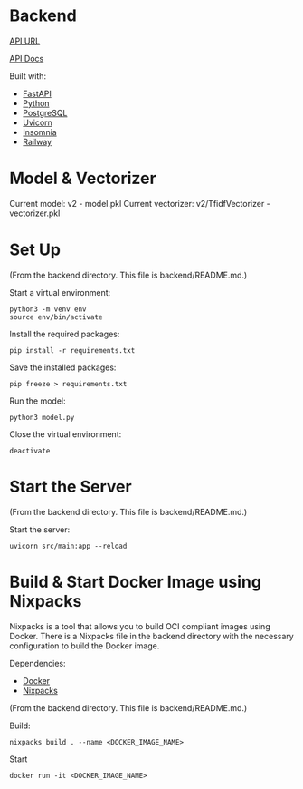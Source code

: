 # Backend

[API URL]()

[API Docs](https://wgu-capstone-docs.vercel.app/)

Built with:

- [FastAPI](https://fastapi.tiangolo.com/)
- [Python](https://www.python.org/)
- [PostgreSQL](https://www.postgresql.org/)
- [Uvicorn](https://www.uvicorn.org/)
- [Insomnia](https://insomnia.rest/)
- [Railway](https://railway.app/)

# Model & Vectorizer

Current model: v2 - model.pkl
Current vectorizer: v2/TfidfVectorizer - vectorizer.pkl

# Set Up

(From the backend directory. This file is backend/README.md.)

Start a virtual environment:

```
python3 -m venv env
source env/bin/activate
```

Install the required packages:

```
pip install -r requirements.txt
```

Save the installed packages:

```
pip freeze > requirements.txt
```

Run the model:

```
python3 model.py
```

Close the virtual environment:

```
deactivate
```

# Start the Server

(From the backend directory. This file is backend/README.md.)

Start the server:

```
uvicorn src/main:app --reload
```

# Build & Start Docker Image using Nixpacks

Nixpacks is a tool that allows you to build OCI compliant images using Docker. There is a Nixpacks file in the backend directory with the necessary configuration to build the Docker image.

Dependencies:

- [Docker](https://docs.docker.com/get-docker/)
- [Nixpacks](https://nixpacks.com/docs/install)

(From the backend directory. This file is backend/README.md.)

Build:

```
nixpacks build . --name <DOCKER_IMAGE_NAME>
```

Start

```
docker run -it <DOCKER_IMAGE_NAME>
```
